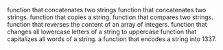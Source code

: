 function that concatenates two strings
function that concatenates two strings.
function that copies a string.
 function that compares two strings.
function that reverses the content of an array of integers.
function that changes all lowercase letters of a string to uppercase
function that capitalizes all words of a string.
a function that encodes a string into 1337.
